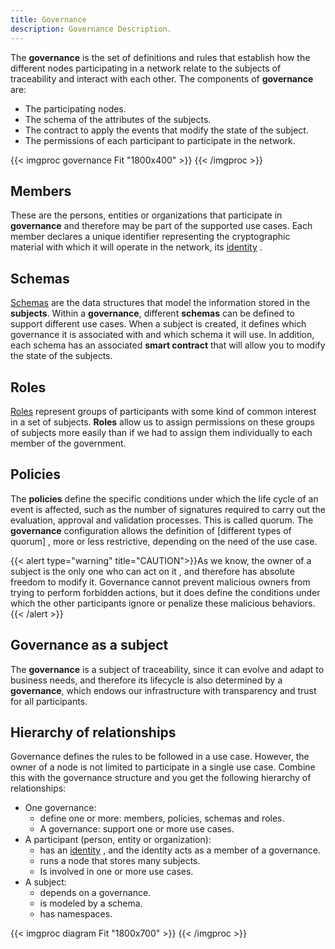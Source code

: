 ```yaml
---
title: Governance
description: Governance Description.
---
```


The **governance** is the set of definitions and rules that establish how the different nodes participating in a network relate to the subjects of traceability and interact with each other. The components of **governance** are:

- The participating nodes.
- The schema of the attributes of the subjects.
- The contract to apply the events that modify the state of the subject.
- The permissions of each participant to participate in the network.

{{< imgproc governance Fit "1800x400" >}}
{{< /imgproc >}}

## Members
These are the persons, entities or organizations that participate in **governance** and therefore may be part of the supported use cases. Each member declares a unique identifier representing the cryptographic material with which it will operate in the network, its [identity](../identifiers/_index.md) .
## Schemas
[Schemas](../schema/_index.md) are the data structures that model the information stored in the **subjects**. Within a **governance**, different **schemas** can be defined to support different use cases. When a subject is created, it defines which governance it is associated with and which schema it will use. In addition, each schema has an associated **smart contract** that will allow you to modify the state of the subjects.
## Roles
[Roles](../roles/_index.md) represent groups of participants with some kind of common interest in a set of subjects. **Roles** allow us to assign permissions on these groups of subjects more easily than if we had to assign them individually to each member of the government.
## Policies
The **policies** define the specific conditions under which the life cycle of an event is affected, such as the number of signatures required to carry out the evaluation, approval and validation processes. This is called quorum.
The **governance** configuration allows the definition of [different types of quorum] , more or less restrictive, depending on the need of the use case.

{{< alert type="warning" title="CAUTION">}}As we know, the owner of a subject is the only one who can act on it , and therefore has absolute freedom to modify it. Governance cannot prevent malicious owners from trying to perform forbidden actions, but it does define the conditions under which the other participants ignore or penalize these malicious behaviors. {{< /alert >}}

## Governance as a subject
The **governance** is a subject of traceability, since it can evolve and adapt to business needs, and therefore its lifecycle is also determined by a **governance**, which endows our infrastructure with transparency and trust for all participants.

## Hierarchy of relationships
Governance defines the rules to be followed in a use case. However, the owner of a node is not limited to participate in a single use case. Combine this with the governance structure and you get the following hierarchy of relationships:

- One governance:
  - define one or more: members, policies, schemas and roles.
  - A governance: support one or more use cases.
- A participant (person, entity or organization):
  - has an [identity](../identifiers/_index.md) , and the identity acts as a member of a governance.
  - runs a node that stores many subjects.
  - Is involved in one or more use cases.
- A subject:
  - depends on a governance.
  - is modeled by a schema.
  - has namespaces.

{{< imgproc diagram Fit "1800x700" >}}
{{< /imgproc >}}